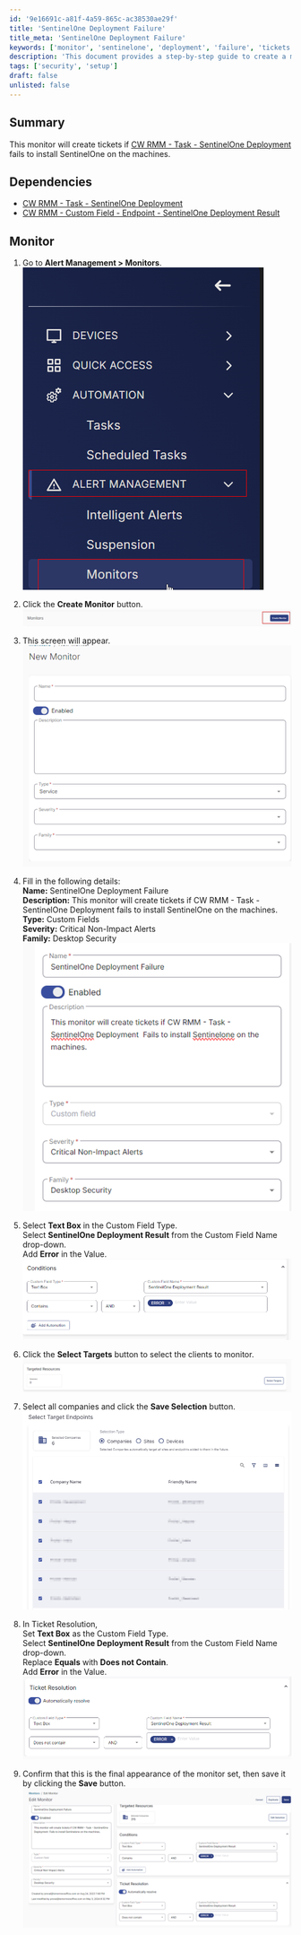```yaml
---
id: '9e16691c-a81f-4a59-865c-ac38530ae29f'
title: 'SentinelOne Deployment Failure'
title_meta: 'SentinelOne Deployment Failure'
keywords: ['monitor', 'sentinelone', 'deployment', 'failure', 'tickets']
description: 'This document provides a step-by-step guide to create a monitor in ConnectWise RMM that generates tickets when the SentinelOne Deployment task fails to install on machines. It includes details on dependencies, monitor setup, and configuration steps.'
tags: ['security', 'setup']
draft: false
unlisted: false
---
```


## Summary

This monitor will create tickets if [CW RMM - Task - SentinelOne Deployment](<../tasks/SentinelOne Deployment.md>) fails to install SentinelOne on the machines.

## Dependencies

- [CW RMM - Task - SentinelOne Deployment](<../tasks/SentinelOne Deployment.md>)
- [CW RMM - Custom Field - Endpoint - SentinelOne Deployment Result](<../custom-fields/Endpoint - SentinelOne Deployment Result.md>)

## Monitor

1. Go to **Alert Management > Monitors**.  
   ![Image](../../../static/img/SentinelOne-Deployment-Failure/image_1.png)  

2. Click the **Create Monitor** button.  
   ![Image](../../../static/img/SentinelOne-Deployment-Failure/image_2.png)  

3. This screen will appear.  
   ![Image](../../../static/img/SentinelOne-Deployment-Failure/image_3.png)  

4. Fill in the following details:  
   **Name:** SentinelOne Deployment Failure  
   **Description:** This monitor will create tickets if CW RMM - Task - SentinelOne Deployment fails to install SentinelOne on the machines.  
   **Type:** Custom Fields  
   **Severity:** Critical Non-Impact Alerts  
   **Family:** Desktop Security  
   ![Image](../../../static/img/SentinelOne-Deployment-Failure/image_4.png)  

5. Select **Text Box** in the Custom Field Type.  
   Select **SentinelOne Deployment Result** from the Custom Field Name drop-down.  
   Add **Error** in the Value.  
   ![Image](../../../static/img/SentinelOne-Deployment-Failure/image_5.png)  

6. Click the **Select Targets** button to select the clients to monitor.  
   ![Image](../../../static/img/SentinelOne-Deployment-Failure/image_6.png)  

7. Select all companies and click the **Save Selection** button.  
   ![Image](../../../static/img/SentinelOne-Deployment-Failure/image_7.png)  

8. In Ticket Resolution,  
   Set **Text Box** as the Custom Field Type.  
   Select **SentinelOne Deployment Result** from the Custom Field Name drop-down.  
   Replace **Equals** with **Does not Contain**.  
   Add **Error** in the Value.  
   ![Image](../../../static/img/SentinelOne-Deployment-Failure/image_8.png)  

9. Confirm that this is the final appearance of the monitor set, then save it by clicking the **Save** button.  
   ![Image](../../../static/img/SentinelOne-Deployment-Failure/image_9.png)  






